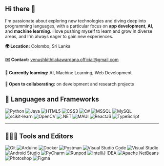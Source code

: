 ## Hi there 👋

I'm passionate about exploring new technologies and diving deep into programming languages, with a particular focus on **app development**, **AI**, and **machine learning**. I love pushing myself to learn and grow in diverse areas, and I'm always eager to gain new experiences.

<div style="display: flex; flex-wrap: wrap; gap: 20px;">
  <div><strong>🌍 Location:</strong> Colombo, Sri Lanka</div>
  <div><strong>✉️ Contact:</strong> <a href="mailto:venushkithilakawardana.official@gmail.com">venushkithilakawardana.official@gmail.com</a></div>
  <div><strong>🧠 Currently learning:</strong> AI, Machine Learning, Web Development</div>
  <div><strong>🤝 Open to collaborating:</strong> on development and research projects</div>
</div>

## 🔨 Languages and Frameworks

![Python](https://img.shields.io/badge/-Python-3776AB?style=flat&logo=python&logoColor=white) ![Java](https://img.shields.io/badge/-Java-007396?style=flat&logo=java&logoColor=white)  ![HTML5](https://img.shields.io/badge/-HTML5-E34F26?style=flat&logo=html5&logoColor=white) ![CSS3](https://img.shields.io/badge/-CSS3-1572B6?style=flat&logo=css3&logoColor=white) ![C#](https://img.shields.io/badge/-C%23-239120?style=flat&logo=csharp&logoColor=white) ![MSSQL](https://img.shields.io/badge/-MSSQL-CC2927?style=flat&logo=microsoftsqlserver&logoColor=white) ![MySQL](https://img.shields.io/badge/-MySQL-4479A1?style=flat&logo=mysql&logoColor=white) ![scikit-learn](https://img.shields.io/badge/-scikit--learn-F7931E?style=flat&logo=scikit-learn&logoColor=white) ![OpenCV](https://img.shields.io/badge/-OpenCV-5C3EE8?style=flat&logo=opencv&logoColor=white) ![.NET](https://img.shields.io/badge/-NET-512BD4?style=flat&logo=.net&logoColor=white) ![MAUI](https://img.shields.io/badge/-MAUI-7A5CFA?style=flat&logo=maui&logoColor=white) ![ReactJS](https://img.shields.io/badge/-ReactJS-61DAFB?style=flat&logo=react&logoColor=white) ![TypeScript](https://img.shields.io/badge/-TypeScript-3178C6?style=flat&logo=typescript&logoColor=white)

---

## 👨🏻‍💻 Tools and Editors

![Git](https://img.shields.io/badge/-Git-F05032?style=flat&logo=git&logoColor=white) ![Arduino](https://img.shields.io/badge/-Arduino-00979D?style=flat&logo=arduino&logoColor=white) ![Docker](https://img.shields.io/badge/-Docker-2496ED?style=flat&logo=docker&logoColor=white) ![Postman](https://img.shields.io/badge/-Postman-FF6C37?style=flat&logo=postman&logoColor=white) ![Visual Studio Code](https://img.shields.io/badge/-Visual%20Studio%20Code-007ACC?style=flat&logo=visualstudiocode&logoColor=white) ![Visual Studio](https://img.shields.io/badge/-Visual%20Studio-5C2D91?style=flat&logo=visualstudio&logoColor=white) ![Android Studio](https://img.shields.io/badge/-Android%20Studio-3DDC84?style=flat&logo=androidstudio&logoColor=white) ![PyCharm](https://img.shields.io/badge/-PyCharm-000000?style=flat&logo=pycharm&logoColor=white) ![Runpod](https://img.shields.io/badge/-Runpod-18A558?style=flat&logo=runpod&logoColor=white) ![IntelliJ IDEA](https://img.shields.io/badge/-IntelliJ%20IDEA-000000?style=flat&logo=intellijidea&logoColor=white) ![Apache NetBeans](https://img.shields.io/badge/-Apache%20NetBeans-0A5A8B?style=flat&logo=apache-netbeans&logoColor=white) ![Photoshop](https://img.shields.io/badge/-Photoshop-31A8FF?style=flat&logo=adobephotoshop&logoColor=white) ![Figma](https://img.shields.io/badge/-Figma-000000?style=flat&logo=figma&logoColor=white)

